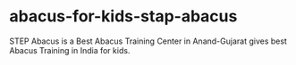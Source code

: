 # abacus-for-kids-stap-abacus
STEP Abacus is a Best Abacus Training Center in Anand-Gujarat gives best Abacus Training in India for kids.
